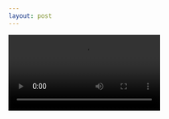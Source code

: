 ```yaml
---
layout: post
---
```

<video>
  <source src="/images/qtplot_with_qtlab.mp4" type="video/mp4">
  <source src="/images/qtplot_plot_replot.mp4" type="video/mp4">
</video>
